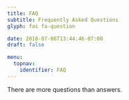 ```yaml
---
title: FAQ
subtitle: Frequently Asked Questions
glyph: fas fa-question

date: 2018-07-06T13:44:46-07:00
draft: false

menu:
  topnav:
    identifier: FAQ
---
```


There are more questions than answers. 